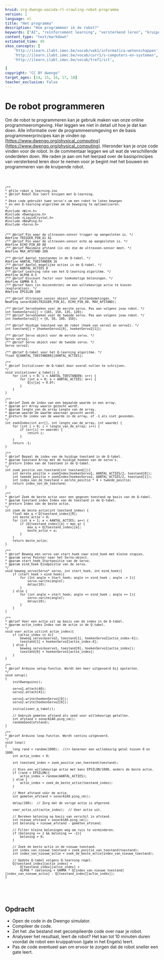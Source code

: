 ```yaml
---
hruid: org-dwengo-waisda-rl-crawling-robot-programma
version: 1
language: nl
title: "Het programma"
description: "Hoe programmeer ik de robot?"
keywords: ["AI", "reïnforcement learning", "versterkend leren", "kruipende robot", "elektronica"]
content_type: "text/markdown"
estimated_time: 45
skos_concepts: [
    'http://ilearn.ilabt.imec.be/vocab/vak1/informatica-wetenschappen', 
    'http://ilearn.ilabt.imec.be/vocab/curr1/s-computers-en-systemen',
    'http://ilearn.ilabt.imec.be/vocab/tref1/ict',

]
copyright: "CC BY dwengo"
target_ages: [14, 15, 16, 17, 18]
teacher_exclusive: False
---
```


# De robot programmeren

Om de robot te programmeren kan je gebruik maken van onze online programmeeromgeving. Hier leggen we niet in detail uit hoe je dat kan doen. Alle informatie over de programmeeromgeving en de basis programmeerprincipes kan je vinden op [https://www.dwengo.org/physical_computing](https://www.dwengo.org/physical_computing). Hieronder kan je onze code vinden voor de robot. In de commentaar leggen we uit wat de verschillende onderdelen doen. We raden je aan om het leerpad over de basisprincipes van versterkend leren door te nemen voor je begint met het bouwen en programmeren van de kruipende robot.

<div class="dwengo-content dwengo-code-simulator">
        <pre>
<code class="language-cpp">

    /**
    * @file robot_q_learning.ino
    * @brief Robot die leert kruipen met Q-learning.
    *
    * Deze code gebruikt twee servo's om een robot te laten bewegen 
    * en een Q-learning-algoritme om de beweging te optimaliseren.
    */
    #include <Wire.h>
    #include <Dwenguino.h>
    #include <LiquidCrystal.h>
    #include <NewPing.h>
    #include <Servo.h>


    /** @brief Pin waar de ultrasoon-sensor trigger op aangesloten is. */
    #define TRIGGER_PIN_A1 A1
    /** @brief Pin waar de ultrasoon-sensor echo op aangesloten is. */
    #define ECHO_PIN_A0 A0
    /** @brief Maximale afstand (in cm) die de ultrasoon-sensor meet. */
    #define MAX_AFSTAND 200

    /** @brief Aantal toestanden in de Q-tabel. */
    #define AANTAL_TOESTANDEN 16
    /** @brief Aantal mogelijke acties in de Q-tabel. */
    #define AANTAL_ACTIES 8
    /** @brief Learning rate van het Q-learning algoritme. */
    #define ALPHA 0.5
    /** @brief Discount factor voor toekomstige beloningen. */
    #define GAMMA 0.5
    /** @brief Kans (in duizendsten) om een willekeurige actie te kiezen (exploration). */
    #define EPSILON 100

    /** @brief Ultrasoon sensor object voor afstandsmetingen. */
    NewPing sonarA1A0(TRIGGER_PIN_A1, ECHO_PIN_A0, MAX_AFSTAND);

    /** @brief Servohoeken voor de eerste servo. Pas aan volgens jouw robot. */
    int hoekenServo1[] = {165, 150, 135, 120};
    /** @brief Servohoeken voor de tweede servo. Pas aan volgens jouw robot. */
    int hoekenServo2[] = {0, 50, 100, 150};

    /** @brief Huidige toestand van de robot (hoek van servo1 en servo2). */
    int toestand[] = {hoekenServo1[0], hoekenServo2[1]};

    /** @brief Servo object voor de eerste servo. */
    Servo servo1;
    /** @brief Servo object voor de tweede servo. */
    Servo servo2;

    /** @brief Q-tabel voor het Q-learning algoritme. */
    float Q[AANTAL_TOESTANDEN][AANTAL_ACTIES];

    /**
    * @brief Initialiseer de Q-tabel door overal nullen te schrijven.
    */
    void initialiseer_q_tabel() {
        for (int s = 0; s < AANTAL_TOESTANDEN; s++) {
            for (int a = 0; a < AANTAL_ACTIES; a++) {
                Q[s][a] = 0.0f; 
            }
        }
    }

    /**
    * @brief Zoek de index van een bepaalde waarde in een array.
    * @param arr Array waarin gezocht wordt.
    * @param lengte_van_de_array Lengte van de array.
    * @param waarde De waarde waarnaar gezocht wordt.
    * @return De index van de waarde in de array, of -1 als niet gevonden.
    */
    int zoekIndex(int arr[], int lengte_van_de_array, int waarde) {
        for (int i = 0; i < lengte_van_de_array; i++) {
            if (arr[i] == waarde) {
                return i;
            }
        }
        return -1;
    }

    /**
    * @brief Bepaal de index van de huidige toestand in de Q-tabel.
    * @param toestand Array met de huidige hoeken van de servo's.
    * @return Index van de toestand in de Q-tabel.
    */
    int zoek_positie_van_toestand(int toestand[]){
        int eerste_positie = zoekIndex(hoekenServo1, AANTAL_ACTIES/2, toestand[0]);
        int tweede_positie = zoekIndex(hoekenServo2, AANTAL_ACTIES/2, toestand[1]);
        int index_van_de_toestand = eerste_positie * 4 + tweede_positie;
        return index_van_de_toestand;
    }

    /**
    * @brief Zoek de beste actie voor een gegeven toestand op basis van de Q-tabel.
    * @param toestand_index Index van de toestand in de Q-tabel.
    * @return Index van de beste actie.
    */
    int zoek_de_beste_actie(int toestand_index) {
        float max_q = Q[toestand_index][0];
        int beste_actie = 0;
        for (int a = 1; a < AANTAL_ACTIES; a++) {
            if (Q[toestand_index][a] > max_q) {
                max_q = Q[toestand_index][a];
                beste_actie = a;
            }
        }
        return beste_actie;
    }

    /**
    * @brief Beweeg een servo van start_hoek naar eind_hoek met kleine stapjes.
    * @param servo Pointer naar het Servo-object.
    * @param start_hoek Startpositie van de servo.
    * @param eind_hoek Eindpositie van de servo.
    */
    void beweeg_servo(Servo* servo, int start_hoek, int eind_hoek){
        if (start_hoek > eind_hoek){
            for (int angle = start_hoek; angle >= eind_hoek ; angle -= 1){
                servo->write(angle);
                delay(10);
            }
        } else {
            for (int angle = start_hoek; angle <= eind_hoek ; angle += 1){
                servo->write(angle);
                delay(10);
            }
        }
    }

    /**
    * @brief Voer een actie uit op basis van de index in de Q-tabel.
    * @param actie_index Index van de actie in de Q-tabel.
    */
    void voer_actie_uit(int actie_index){
        if (actie_index >= 4){
            beweeg_servo(&servo2, toestand[1], hoekenServo2[actie_index-4]);
            toestand[1] = hoekenServo2[actie_index-4];
        } else {
            beweeg_servo(&servo1, toestand[0], hoekenServo1[actie_index]);
            toestand[0] = hoekenServo1[actie_index];
        }
    }

    /**
    * @brief Arduino setup-functie. Wordt één keer uitgevoerd bij opstarten.
    */
    void setup()
    {
        initDwenguino();

        servo1.attach(40);
        servo2.attach(41);

        servo1.write(hoekenServo1[0]);
        servo2.write(hoekenServo2[0]);

        initialiseer_q_tabel();

        // Gebruik gemeten afstand als seed voor willekeurige getallen.
        int afstand = sonarA1A0.ping_cm();
        randomSeed(afstand);
    }

    /**
    * @brief Arduino loop-functie. Wordt continu uitgevoerd.
    */
    void loop()
    {
        long rand = random(1000);  ///< Genereer een willekeurig getal tussen 0 en 1000.
        int actie_index = 0;

        int toestand_index = zoek_positie_van_toestand(toestand);

        // Kies een willekeurige actie met kans EPSILON/1000, anders de beste actie.
        if (rand < EPSILON){
            actie_index = random(AANTAL_ACTIES);
        } else {
            actie_index = zoek_de_beste_actie(toestand_index);
        }

        // Meet afstand vóór de actie.
        int gemeten_afstand = sonarA1A0.ping_cm();

        delay(100);  // Zorg dat de vorige actie is afgerond.

        voer_actie_uit(actie_index);  // Voer actie uit.

        // Bereken beloning op basis van verschil in afstand.
        int nieuwe_afstand = sonarA1A0.ping_cm();
        int beloning = nieuwe_afstand - gemeten_afstand;

        // Filter kleine beloningen weg om ruis te verminderen.
        if (beloning <= 2 && beloning >= -2){
            beloning = 0;
        }

        // Zoek de beste actie in de nieuwe toestand.
        int index_van_nieuwe_toestand = zoek_positie_van_toestand(toestand);
        int index_van_nieuwe_actie = zoek_de_beste_actie(index_van_nieuwe_toestand);

        // Update Q-tabel volgens Q-learning regel.
        Q[toestand_index][actie_index] = 
            Q[toestand_index][actie_index] + 
            ALPHA * (beloning + GAMMA * Q[index_van_nieuwe_toestand][index_van_nieuwe_actie] - Q[toestand_index][actie_index]);
    }


</code>
        </pre> 
        </div>


<div class="dwengo-content assignment">
<h2 class="title">Opdracht</h2>
<div class="content">
<ul>
<li>Open de code in de Dwengo simulator.</li>
<li>Compileer de code.</li>
<li>Zet het .dw bestand met gecompileerde code over naar je robot.</li>
<li>Analyseer het resultaat, leert de robot? Het kan tot 10 minuten duren voordat de robot een kruippatroon (gate in het Engels) leert.</li>
<li>Pas de code eventueel aan om ervoor te zorgen dat de robot sneller een gate leert.</li>
</ul>
</div>
</div>